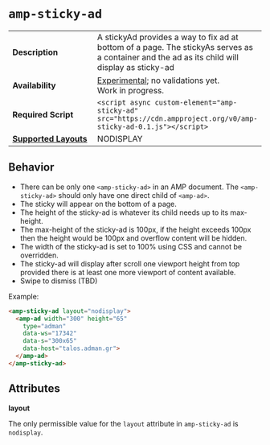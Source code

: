 <!---
Copyright 2016 The AMP HTML Authors. All Rights Reserved.

Licensed under the Apache License, Version 2.0 (the "License");
you may not use this file except in compliance with the License.
You may obtain a copy of the License at

      http://www.apache.org/licenses/LICENSE-2.0

Unless required by applicable law or agreed to in writing, software
distributed under the License is distributed on an "AS-IS" BASIS,
WITHOUT WARRANTIES OR CONDITIONS OF ANY KIND, either express or implied.
See the License for the specific language governing permissions and
limitations under the License.
-->

# <a name="amp-sticky-ad"></a> `amp-sticky-ad`

<table>
  <tr>
    <td width="40%"><strong>Description</strong></td>
    <td>A stickyAd provides a way to fix ad at bottom of a page. The stickyAs serves as a container and the ad as its child will display as sticky-ad</td>
  </tr>
  <tr>
    <td width="40%"><strong>Availability</strong></td>
    <td><div><a href="https://www.ampproject.org/docs/reference/experimental.html">Experimental</a>; no validations yet.</div><div>Work in progress.</div></td>
  </tr>
  <tr>
    <td width="40%"><strong>Required Script</strong></td>
    <td><code>&lt;script async custom-element="amp-sticky-ad" src="https://cdn.ampproject.org/v0/amp-sticky-ad-0.1.js">&lt;/script></code></td>
  </tr>
  <tr>
    <td class="col-fourty"><strong><a href="https://www.ampproject.org/docs/guides/responsive/control_layout.html">Supported Layouts</a></strong></td>
    <td>NODISPLAY</td>
  </tr>
</table>

## Behavior

- There can be only one `<amp-sticky-ad>` in an AMP document. The `<amp-sticky-ad>` should only have one direct child of `<amp-ad>`.
- The sticky will appear on the bottom of a page.
- The height of the sticky-ad is whatever its child needs up to its max-height.
- The max-height of the sticky-ad is 100px, if the height exceeds 100px then the height would be 100px and overflow content will be hidden.
- The width of the sticky-ad is set to 100% using CSS and cannot be overridden.
- The sticky-ad will display after scroll one viewport height from top provided there is at least one more viewport of content available.
- Swipe to dismiss (TBD)

Example:
```html
<amp-sticky-ad layout="nodisplay">
  <amp-ad width="300" height="65"
    type="adman"
    data-ws="17342"
    data-s="300x65"
    data-host="talos.adman.gr">
  </amp-ad>
</amp-sticky-ad>
```

## Attributes

**layout**

The only permissible value for the `layout` attribute in `amp-sticky-ad` is `nodisplay`.
